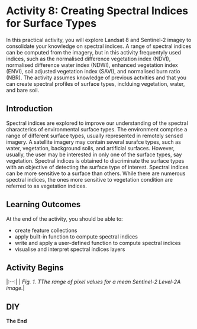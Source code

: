 # Activity 8: Creating Spectral Indices for Surface Types
In this practical activity, you will explore Landsat 8 and Sentinel-2 imagey to consolidate your knowledge on spectral indices. A range of spectral indices can be computed from the imagery, but in this activity frequentyly used indices, such as the normalised difference vegetation index (NDVI), normalised difference water index (NDWI), enhanced vegetation index (ENVI), soil adjusted vegetation index (SAVI), and normalised burn ratio (NBR). The activity assumes knowledge of previous actvities and that you can create spectral profiles of surface types, inclduing vegetation, water, and bare soil.

## Introduction

Spectral indices are explored to improve our understanding of the spectral characterics of environmental surface types. The environment comprise a range of different surface types, usually represented in remotely sensed imagery. A satellite imagery may contain several surafce types, such as water, vegetation, background soils, and artificial surfaces. However, usually, the user may be interested in only one of the surface types, say vegetation. Spectral indices is obtained to discriminate the surface types with an objective of detecting the surface type of interest.  Spectral indices can be more sensitive to a surface than others. While there are numerous spectral indices, the ones more sensitive to vegetation condition are referred to as vegetation indices. 



## Learning Outcomes

At the end of the activity, you should be able to: <br>

- create feature collections
- apply built-in function to compute spectral indices
- write and apply a user-defined function to compute spectral indices
- visualise and interpret spectral indices layers
  


## Activity Begins





|:--:|
| *Fig. 1. TThe range of pixel values for a mean Sentinel-2 Level-2A image.*|




## DIY






**The End**






